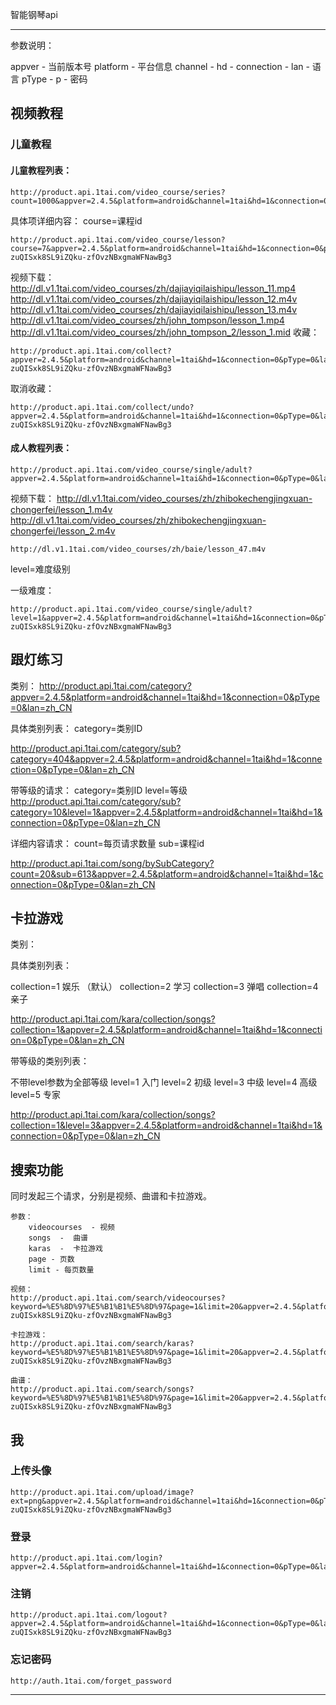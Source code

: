 智能钢琴api


----------
参数说明：

appver - 当前版本号
platform - 平台信息
channel - 
hd -
connection - 
lan - 语言
pType - 
p  - 密码


## 视频教程 ##
### 儿童教程 ###
#### 儿童教程列表： ####
	http://product.api.1tai.com/video_course/series?count=1000&appver=2.4.5&platform=android&channel=1tai&hd=1&connection=0&pType=0&lan=zh_CN
	

具体项详细内容：
	course=课程id

	http://product.api.1tai.com/video_course/lesson?course=7&appver=2.4.5&platform=android&channel=1tai&hd=1&connection=0&pType=0&lan=zh_CN&p=pzTpIR5cSHa8SaXJgPs51wFno95-zuQISxk8SL9iZQku-zfOvzNBxgmaWFNawBg3
视频下载：	
	http://dl.v1.1tai.com/video_courses/zh/dajiayiqilaishipu/lesson_11.mp4
	http://dl.v1.1tai.com/video_courses/zh/dajiayiqilaishipu/lesson_12.m4v
	http://dl.v1.1tai.com/video_courses/zh/dajiayiqilaishipu/lesson_13.m4v
	http://dl.v1.1tai.com/video_courses/zh/john_tompson/lesson_1.mp4
	http://dl.v1.1tai.com/video_courses/zh/john_tompson_2/lesson_1.mid
收藏：

	http://product.api.1tai.com/collect?appver=2.4.5&platform=android&channel=1tai&hd=1&connection=0&pType=0&lan=zh_CN&p=pzTpIR5cSHa8SaXJgPs51wFno95-zuQISxk8SL9iZQku-zfOvzNBxgmaWFNawBg3

取消收藏：

	http://product.api.1tai.com/collect/undo?appver=2.4.5&platform=android&channel=1tai&hd=1&connection=0&pType=0&lan=zh_CN&p=pzTpIR5cSHa8SaXJgPs51wFno95-zuQISxk8SL9iZQku-zfOvzNBxgmaWFNawBg3
	

#### 成人教程列表： ####

	http://product.api.1tai.com/video_course/single/adult?appver=2.4.5&platform=android&channel=1tai&hd=1&connection=0&pType=0&lan=zh_CN

视频下载：
	http://dl.v1.1tai.com/video_courses/zh/zhibokechengjingxuan-chongerfei/lesson_1.m4v
	http://dl.v1.1tai.com/video_courses/zh/zhibokechengjingxuan-chongerfei/lesson_2.m4v

	http://dl.v1.1tai.com/video_courses/zh/baie/lesson_47.m4v

level=难度级别

一级难度：

	http://product.api.1tai.com/video_course/single/adult?level=1&appver=2.4.5&platform=android&channel=1tai&hd=1&connection=0&pType=0&lan=zh_CN&p=pzTpIR5cSHa8SaXJgPs51wFno95-zuQISxk8SL9iZQku-zfOvzNBxgmaWFNawBg3

## 跟灯练习 ##

类别：
http://product.api.1tai.com/category?appver=2.4.5&platform=android&channel=1tai&hd=1&connection=0&pType=0&lan=zh_CN

具体类别列表：
category=类别ID

http://product.api.1tai.com/category/sub?category=404&appver=2.4.5&platform=android&channel=1tai&hd=1&connection=0&pType=0&lan=zh_CN

带等级的请求：
category=类别ID
level=等级
http://product.api.1tai.com/category/sub?category=10&level=1&appver=2.4.5&platform=android&channel=1tai&hd=1&connection=0&pType=0&lan=zh_CN

详细内容请求：
count=每页请求数量
sub=课程id

http://product.api.1tai.com/song/bySubCategory?count=20&sub=613&appver=2.4.5&platform=android&channel=1tai&hd=1&connection=0&pType=0&lan=zh_CN


## 卡拉游戏 ##
类别：


具体类别列表：

collection=1 娱乐 （默认）
collection=2 学习
collection=3 弹唱
collection=4 亲子

http://product.api.1tai.com/kara/collection/songs?collection=1&appver=2.4.5&platform=android&channel=1tai&hd=1&connection=0&pType=0&lan=zh_CN

带等级的类别列表：

不带level参数为全部等级
level=1 入门
level=2 初级
level=3 中级
level=4 高级
level=5 专家

http://product.api.1tai.com/kara/collection/songs?collection=1&level=3&appver=2.4.5&platform=android&channel=1tai&hd=1&connection=0&pType=0&lan=zh_CN


## 搜索功能 ##
同时发起三个请求，分别是视频、曲谱和卡拉游戏。

	参数：
		videocourses  - 视频
		songs  -  曲谱
		karas  -  卡拉游戏
		page - 页数
		limit - 每页数量

	视频：
	http://product.api.1tai.com/search/videocourses?keyword=%E5%8D%97%E5%B1%B1%E5%8D%97&page=1&limit=20&appver=2.4.5&platform=android&channel=1tai&hd=1&connection=0&pType=0&lan=zh_CN&p=pzTpIR5cSHa8SaXJgPs51wFno95-zuQISxk8SL9iZQku-zfOvzNBxgmaWFNawBg3

	卡拉游戏：
	http://product.api.1tai.com/search/karas?keyword=%E5%8D%97%E5%B1%B1%E5%8D%97&page=1&limit=20&appver=2.4.5&platform=android&channel=1tai&hd=1&connection=0&pType=0&lan=zh_CN&p=pzTpIR5cSHa8SaXJgPs51wFno95-zuQISxk8SL9iZQku-zfOvzNBxgmaWFNawBg3

	曲谱：
	http://product.api.1tai.com/search/songs?keyword=%E5%8D%97%E5%B1%B1%E5%8D%97&page=1&limit=20&appver=2.4.5&platform=android&channel=1tai&hd=1&connection=0&pType=0&lan=zh_CN&p=pzTpIR5cSHa8SaXJgPs51wFno95-zuQISxk8SL9iZQku-zfOvzNBxgmaWFNawBg3

## 我 ##

### 上传头像 ###

	http://product.api.1tai.com/upload/image?ext=png&appver=2.4.5&platform=android&channel=1tai&hd=1&connection=0&pType=0&lan=zh_CN&p=pzTpIR5cSHa8SaXJgPs51wFno95-zuQISxk8SL9iZQku-zfOvzNBxgmaWFNawBg3

### 登录 ###

	http://product.api.1tai.com/login?appver=2.4.5&platform=android&channel=1tai&hd=1&connection=0&pType=0&lan=zh_CN

### 注销 ###
	
	http://product.api.1tai.com/logout?appver=2.4.5&platform=android&channel=1tai&hd=1&connection=0&pType=0&lan=zh_CN&p=pzTpIR5cSHa8SaXJgPs51wFno95-zuQISxk8SL9iZQku-zfOvzNBxgmaWFNawBg3

### 忘记密码 ###

	http://auth.1tai.com/forget_password
----------

